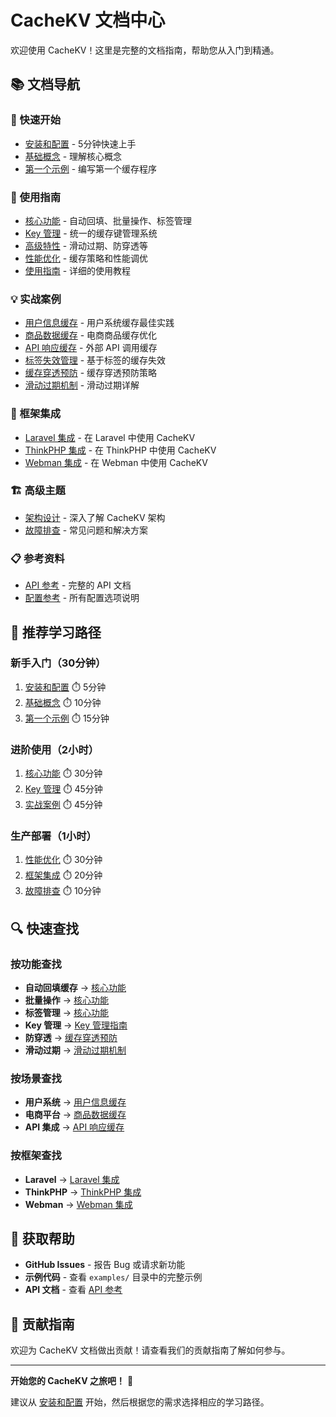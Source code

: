 # CacheKV 文档中心

欢迎使用 CacheKV！这里是完整的文档指南，帮助您从入门到精通。

## 📚 文档导航

### 🚀 快速开始
- [安装和配置](guide/installation.md) - 5分钟快速上手
- [基础概念](guide/concepts.md) - 理解核心概念
- [第一个示例](guide/first-example.md) - 编写第一个缓存程序

### 📖 使用指南
- [核心功能](guide/core-features.md) - 自动回填、批量操作、标签管理
- [Key 管理](guide/key-management.md) - 统一的缓存键管理系统
- [高级特性](guide/advanced-features.md) - 滑动过期、防穿透等
- [性能优化](guide/performance.md) - 缓存策略和性能调优
- [使用指南](guide/usage-guide.md) - 详细的使用教程

### 💡 实战案例
- [用户信息缓存](examples/user-caching.md) - 用户系统缓存最佳实践
- [商品数据缓存](examples/product-caching.md) - 电商商品缓存优化
- [API 响应缓存](examples/api-caching.md) - 外部 API 调用缓存
- [标签失效管理](examples/tag-invalidation.md) - 基于标签的缓存失效
- [缓存穿透预防](examples/cache-penetration.md) - 缓存穿透预防策略
- [滑动过期机制](examples/sliding-expiration.md) - 滑动过期详解

### 🔧 框架集成
- [Laravel 集成](integrations/laravel.md) - 在 Laravel 中使用 CacheKV
- [ThinkPHP 集成](integrations/thinkphp.md) - 在 ThinkPHP 中使用 CacheKV
- [Webman 集成](integrations/webman.md) - 在 Webman 中使用 CacheKV

### 🏗️ 高级主题
- [架构设计](advanced/architecture.md) - 深入了解 CacheKV 架构
- [故障排查](advanced/troubleshooting.md) - 常见问题和解决方案

### 📋 参考资料
- [API 参考](reference/api.md) - 完整的 API 文档
- [配置参考](reference/configuration.md) - 所有配置选项说明

## 🎯 推荐学习路径

### 新手入门（30分钟）
1. [安装和配置](guide/installation.md) ⏱️ 5分钟
2. [基础概念](guide/concepts.md) ⏱️ 10分钟
3. [第一个示例](guide/first-example.md) ⏱️ 15分钟

### 进阶使用（2小时）
1. [核心功能](guide/core-features.md) ⏱️ 30分钟
2. [Key 管理](guide/key-management.md) ⏱️ 45分钟
3. [实战案例](examples/) ⏱️ 45分钟

### 生产部署（1小时）
1. [性能优化](guide/performance.md) ⏱️ 30分钟
2. [框架集成](integrations/) ⏱️ 20分钟
3. [故障排查](advanced/troubleshooting.md) ⏱️ 10分钟

## 🔍 快速查找

### 按功能查找
- **自动回填缓存** → [核心功能](guide/core-features.md#自动回填缓存)
- **批量操作** → [核心功能](guide/core-features.md#批量操作)
- **标签管理** → [核心功能](guide/core-features.md#标签管理)
- **Key 管理** → [Key 管理指南](guide/key-management.md)
- **防穿透** → [缓存穿透预防](examples/cache-penetration.md)
- **滑动过期** → [滑动过期机制](examples/sliding-expiration.md)

### 按场景查找
- **用户系统** → [用户信息缓存](examples/user-caching.md)
- **电商平台** → [商品数据缓存](examples/product-caching.md)
- **API 集成** → [API 响应缓存](examples/api-caching.md)

### 按框架查找
- **Laravel** → [Laravel 集成](integrations/laravel.md)
- **ThinkPHP** → [ThinkPHP 集成](integrations/thinkphp.md)
- **Webman** → [Webman 集成](integrations/webman.md)

## 💬 获取帮助

- **GitHub Issues** - 报告 Bug 或请求新功能
- **示例代码** - 查看 `examples/` 目录中的完整示例
- **API 文档** - 查看 [API 参考](reference/api.md)

## 🤝 贡献指南

欢迎为 CacheKV 文档做出贡献！请查看我们的贡献指南了解如何参与。

---

**开始您的 CacheKV 之旅吧！** 🚀

建议从 [安装和配置](guide/installation.md) 开始，然后根据您的需求选择相应的学习路径。
